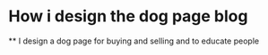 # How i design the dog page blog
** I design a dog page for buying and selling and to educate people
